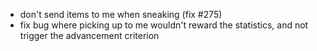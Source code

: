 - don't send items to me when sneaking (fix #275)
- fix bug where picking up to me wouldn't reward the statistics, and not trigger the advancement criterion

